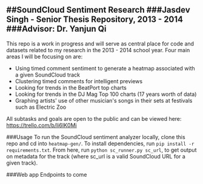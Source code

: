 ##SoundCloud Sentiment Research
###Jasdev Singh - Senior Thesis Repository, 2013 - 2014
###Advisor: Dr. Yanjun Qi
---
This repo is a work in progress and will serve as central place for code and datasets related to my research in the 2013 - 2014 school year.
Four main areas I will be focusing on are:
* Using timed comment sentiment to generate a heatmap associated with a given SoundCloud track
* Clustering timed comments for intelligent previews
* Looking for trends in the BeatPort top charts
* Looking for trends in the DJ Mag Top 100 charts (17 years worth of data)
* Graphing artists' use of other musician's songs in their sets at festivals such as Electric Zoo

All subtasks and goals are open to the public and can be viewed here: https://trello.com/b/Ii6IK0Mi

###Usage
To run the SoundCloud sentiment analyzer locally, clone this repo and cd into `heatmap-gen/`. To install dependencies, run `pip install -r requirements.txt`. From here, run `python sc_runner.py sc_url`, to get output on metadata for the track (where sc_url is a valid SoundCloud URL for a given track). 

###Web app
Endpoints to come